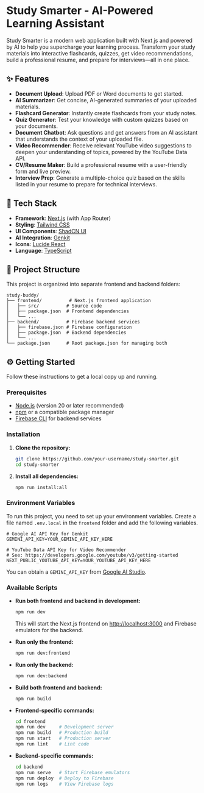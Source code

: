 # Study Smarter - AI-Powered Learning Assistant

Study Smarter is a modern web application built with Next.js and powered by AI to help you supercharge your learning process. Transform your study materials into interactive flashcards, quizzes, get video recommendations, build a professional resume, and prepare for interviews—all in one place.

## ✨ Features

- **Document Upload**: Upload PDF or Word documents to get started.
- **AI Summarizer**: Get concise, AI-generated summaries of your uploaded materials.
- **Flashcard Generator**: Instantly create flashcards from your study notes.
- **Quiz Generator**: Test your knowledge with custom quizzes based on your documents.
- **Document Chatbot**: Ask questions and get answers from an AI assistant that understands the context of your uploaded file.
- **Video Recommender**: Receive relevant YouTube video suggestions to deepen your understanding of topics, powered by the YouTube Data API.
- **CV/Resume Maker**: Build a professional resume with a user-friendly form and live preview.
- **Interview Prep**: Generate a multiple-choice quiz based on the skills listed in your resume to prepare for technical interviews.

## 🚀 Tech Stack

- **Framework**: [Next.js](https://nextjs.org/) (with App Router)
- **Styling**: [Tailwind CSS](https://tailwindcss.com/)
- **UI Components**: [ShadCN UI](https://ui.shadcn.com/)
- **AI Integration**: [Genkit](https://firebase.google.com/docs/genkit)
- **Icons**: [Lucide React](https://lucide.dev/)
- **Language**: [TypeScript](https://www.typescriptlang.org/)

## 📁 Project Structure

This project is organized into separate frontend and backend folders:

```
study-buddy/
├── frontend/          # Next.js frontend application
│   ├── src/          # Source code
│   ├── package.json  # Frontend dependencies
│   └── ...
├── backend/          # Firebase backend services
│   ├── firebase.json # Firebase configuration
│   ├── package.json  # Backend dependencies
│   └── ...
└── package.json      # Root package.json for managing both
```

## ⚙️ Getting Started

Follow these instructions to get a local copy up and running.

### Prerequisites

- [Node.js](https://nodejs.org/en) (version 20 or later recommended)
- [npm](https://www.npmjs.com/) or a compatible package manager
- [Firebase CLI](https://firebase.google.com/docs/cli) for backend services

### Installation

1.  **Clone the repository:**
    ```bash
    git clone https://github.com/your-username/study-smarter.git
    cd study-smarter
    ```

2.  **Install all dependencies:**
    ```bash
    npm run install:all
    ```

### Environment Variables

To run this project, you need to set up your environment variables. Create a file named `.env.local` in the `frontend` folder and add the following variables.

```env
# Google AI API Key for Genkit
GEMINI_API_KEY=YOUR_GEMINI_API_KEY_HERE

# YouTube Data API Key for Video Recommender
# See: https://developers.google.com/youtube/v3/getting-started
NEXT_PUBLIC_YOUTUBE_API_KEY=YOUR_YOUTUBE_API_KEY_HERE
```

You can obtain a `GEMINI_API_KEY` from [Google AI Studio](https://aistudio.google.com/app/apikey).

### Available Scripts

-   **Run both frontend and backend in development:**
    ```bash
    npm run dev
    ```
    This will start the Next.js frontend on [http://localhost:3000](http://localhost:3000) and Firebase emulators for the backend.

-   **Run only the frontend:**
    ```bash
    npm run dev:frontend
    ```

-   **Run only the backend:**
    ```bash
    npm run dev:backend
    ```

-   **Build both frontend and backend:**
    ```bash
    npm run build
    ```

-   **Frontend-specific commands:**
    ```bash
    cd frontend
    npm run dev     # Development server
    npm run build   # Production build
    npm run start   # Production server
    npm run lint    # Lint code
    ```

-   **Backend-specific commands:**
    ```bash
    cd backend
    npm run serve   # Start Firebase emulators
    npm run deploy  # Deploy to Firebase
    npm run logs    # View Firebase logs
    ```
